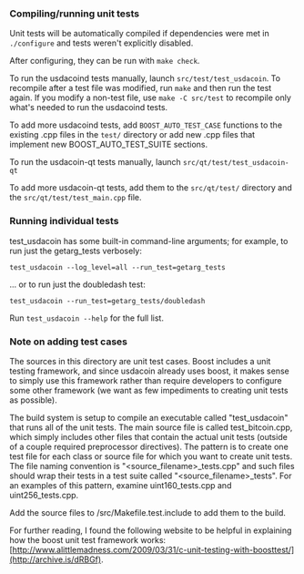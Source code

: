 ### Compiling/running unit tests

Unit tests will be automatically compiled if dependencies were met in `./configure`
and tests weren't explicitly disabled.

After configuring, they can be run with `make check`.

To run the usdacoind tests manually, launch `src/test/test_usdacoin`. To recompile
after a test file was modified, run `make` and then run the test again. If you
modify a non-test file, use `make -C src/test` to recompile only what's needed
to run the usdacoind tests.

To add more usdacoind tests, add `BOOST_AUTO_TEST_CASE` functions to the existing
.cpp files in the `test/` directory or add new .cpp files that
implement new BOOST_AUTO_TEST_SUITE sections.

To run the usdacoin-qt tests manually, launch `src/qt/test/test_usdacoin-qt`

To add more usdacoin-qt tests, add them to the `src/qt/test/` directory and
the `src/qt/test/test_main.cpp` file.

### Running individual tests

test_usdacoin has some built-in command-line arguments; for
example, to run just the getarg_tests verbosely:

    test_usdacoin --log_level=all --run_test=getarg_tests

... or to run just the doubledash test:

    test_usdacoin --run_test=getarg_tests/doubledash

Run `test_usdacoin --help` for the full list.

### Note on adding test cases

The sources in this directory are unit test cases.  Boost includes a
unit testing framework, and since usdacoin already uses boost, it makes
sense to simply use this framework rather than require developers to
configure some other framework (we want as few impediments to creating
unit tests as possible).

The build system is setup to compile an executable called "test_usdacoin"
that runs all of the unit tests.  The main source file is called
test_bitcoin.cpp, which simply includes other files that contain the
actual unit tests (outside of a couple required preprocessor
directives).  The pattern is to create one test file for each class or
source file for which you want to create unit tests.  The file naming
convention is "<source_filename>_tests.cpp" and such files should wrap
their tests in a test suite called "<source_filename>_tests".  For an
examples of this pattern, examine uint160_tests.cpp and
uint256_tests.cpp.

Add the source files to /src/Makefile.test.include to add them to the build.

For further reading, I found the following website to be helpful in
explaining how the boost unit test framework works:
[http://www.alittlemadness.com/2009/03/31/c-unit-testing-with-boosttest/](http://archive.is/dRBGf).

